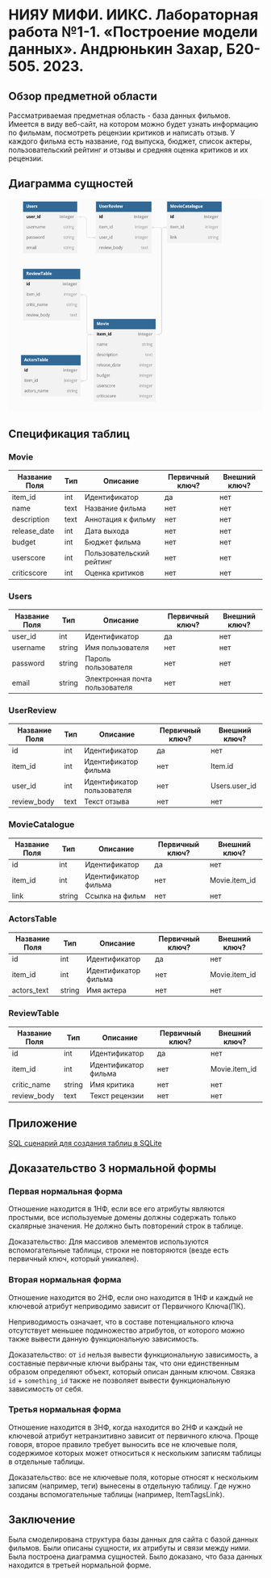 # НИЯУ МИФИ. ИИКС. Лабораторная работа №1-1. «Построение модели данных». Андрюнькин Захар, Б20-505. 2023.
## Обзор предметной области

Рассматриваемая предметная область - база данных фильмов. Имеется в виду веб-сайт, на котором можно будет узнать информацию по фильмам, посмотреть рецензии критиков и написать отзыв.
У каждого фильма есть название, год выпуска, бюджет, список актеры, пользовательский рейтинг и отзывы и средняя оценка критиков и их рецензии.


## Диаграмма сущностей

![Диаграмма сущностей](./pic/db_diagram.png)

## Спецификация таблиц

### Movie

| Название Поля | Тип | Описание | Первичный ключ? | Внешний ключ? |
| --- | --- | --- | --- | --- |
| item_id | int | Идентификатор | да | нет |
| name | text | Название фильма | нет | нет |
| description | text | Аннотация к фильму | нет | нет |
| release_date | int | Дата выхода | нет | нет |
| budget | int | Бюджет фильма | нет | нет |
| userscore | int | Пользовательский рейтинг | нет | нет |
| criticscore | int | Оценка критиков | нет | нет |

### Users

| Название Поля | Тип | Описание | Первичный ключ? | Внешний ключ? |
| --- | --- | --- | --- | --- |
| user_id | int | Идентификатор | да | нет |
| username | string | Имя пользователя | нет | нет |
| password | string | Пароль пользователя | нет | нет |
| email | string | Электронная почта пользователя | нет | нет |

### UserReview

| Название Поля | Тип | Описание | Первичный ключ? | Внешний ключ? |
| --- | --- | --- | --- | --- |
| id | int | Идентификатор | да | нет |
| item_id | int | Идентификатор фильма | нет | Item.id |
| user_id | int | Идентификатор пользователя | нет | Users.user_id |
| review_body | text | Текст отзыва | нет | нет |

### MovieCatalogue

| Название Поля | Тип | Описание | Первичный ключ? | Внешний ключ? |
| --- | --- | --- | --- | --- |
| id | int | Идентификатор | да | нет |
| item_id | int | Идентификатор фильма | нет | Movie.item_id |
| link | string | Ссылка на фильм | нет | нет |

### ActorsTable

| Название Поля | Тип | Описание | Первичный ключ? | Внешний ключ? |
| --- | --- | --- | --- | --- |
| id | int | Идентификатор | да | нет |
| item_id | int | Идентификатор фильма | нет | Movie.item_id |
| actors_text | string | Имя актера | нет | нет |

### ReviewTable

| Название Поля | Тип | Описание | Первичный ключ? | Внешний ключ? |
| --- | --- | --- | --- | --- |
| id | int | Идентификатор | да | нет |
| item_id | int | Идентификатор фильма | нет | Movie.item_id |
| critic_name | string | Имя критика | нет | нет |
| review_body | text | Текст рецензии | нет | нет |



## Приложение
[SQL сценарий для создания таблиц в SQLite](./movie_catalogue.sql)

## Доказательство 3 нормальной формы

### Первая нормальная форма

Отношение находится в 1НФ, если все его атрибуты являются простыми, все используемые домены должны содержать только скалярные значения. Не должно быть повторений строк в таблице.

Доказательство: Для массивов элементов используются вспомогательные таблицы, строки не повторяются (везде есть первичный ключ, который уникален).

### Вторая нормальная форма

Отношение находится во 2НФ, если оно находится в 1НФ и каждый не ключевой атрибут неприводимо зависит от Первичного Ключа(ПК).

Неприводимость означает, что в составе потенциального ключа отсутствует меньшее подмножество атрибутов, от которого можно также вывести данную функциональную зависимость.

Доказательство: от `id` нельзя вывести функциональную зависимость, а составные первичные ключи выбраны так, что они единственным образом определяют объект, который описан данным ключом. Связка `id` + `something_id` также не позволяет вывести функциональную зависимость от себя.

### Третья нормальная форма

Отношение находится в 3НФ, когда находится во 2НФ и каждый не ключевой атрибут нетранзитивно зависит от первичного ключа. Проще говоря, второе правило требует выносить все не ключевые поля, содержимое которых может относиться к нескольким записям таблицы в отдельные таблицы.

Доказательство: все не ключевые поля, которые относят к нескольким записям (например, теги) вынесены в отдельную таблицу. Где нужно созданы вспомогательные таблицы (например, ItemTagsLink).

## Заключение
Была смоделирована структура базы данных для сайта с базой данных фильмов. Были описаны сущности, их атрибуты и связи между ними. Была построена диаграмма сущностей. Было доказано, что база данных находится в третьей нормальной форме. 
